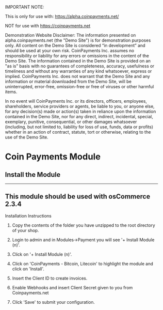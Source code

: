 IMPORTANT NOTE:

This is only for use with: https://alpha.coinpayments.net/

NOT for use with https://coinpayments.net

Demonstration Website Disclaimer:   The information presented on alpha.coinpayments.net (the "Demo Site") is for demonstration purposes only. All content on the Demo Site is considered “in development” and should be used at your own risk. CoinPayments Inc. assumes no responsibility or liability for any errors or omissions in the content of the Demo Site. The information contained in the Demo Site is provided on an "as is" basis with no guarantees of completeness, accuracy, usefulness or timeliness and without any warranties of any kind whatsoever, express or implied. CoinPayments Inc. does not warrant that the Demo Site and any information or material downloaded from the Demo Site, will be uninterrupted, error-free, omission-free or free of viruses or other harmful items.

In no event will CoinPayments Inc. or its directors, officers, employees, shareholders, service providers or agents, be liable to you, or anyone else, for any decision(s) made or action(s) taken in reliance upon the information contained in the Demo Site, nor for any direct, indirect, incidental, special, exemplary, punitive, consequential, or other damages whatsoever (including, but not limited to, liability for loss of use, funds, data or profits) whether in an action of contract, statute, tort or otherwise, relating to the use of the Demo Site.

# Coin Payments Module
## Install the Module
-------------------------------------------------------
This module should be used with osCommerce 2.3.4
-------------------------------------------------------
Installation Instructions

1. Copy the contents of the folder you have unzipped to the root directory of your shop.

2. Login to admin and in Modules->Payment you will see '+ Install Module (n)'.

4. Click on '+ Install Module (n)'.

3. Click on 'CoinPayments - Bitcoin, Litecoin' to highlight the module and click on 'Install'.

4. Insert the Client ID to create invoices.

5. Enable Webhooks and insert Client Secret given to you from Coinpayments.net

6. Click 'Save' to submit your configuration. 
